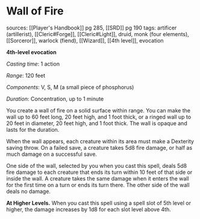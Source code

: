 # Wall of Fire
sources: [[Player's Handbook]] pg 285, [[SRD]] pg 190
tags: artificer (artillerist), [[Cleric#Forge]], [[Cleric#Light]], druid, monk (four elements), [[Sorceror]], warlock (fiend), [[Wizard]], [[4th level]], evocation

**4th-level evocation**

*Casting time*: 1 action

*Range*: 120 feet

*Components*: V, S, M (a small piece of phosphorus)

*Duration*: Concentration, up to 1 minute

You create a wall of fire on a solid surface within range. You can make the wall up to 60 feet long, 20 feet high, and 1 foot thick, or a ringed wall up to 20 feet in diameter, 20 feet high, and 1 foot thick. The wall is opaque and lasts for the duration.

When the wall appears, each creature within its area must make a Dexterity saving throw. On a failed save, a creature takes 5d8 fire damage, or half as much damage on a successful save.

One side of the wall, selected by you when you cast this spell, deals 5d8 fire damage to each creature that ends its turn within 10 feet of that side or inside the wall. A creature takes the same damage when it enters the wall for the first time on a turn or ends its turn there. The other side of the wall deals no damage.

**At Higher Levels.** When you cast this spell using a spell slot of 5th level or higher, the damage increases by 1d8 for each slot level above 4th.
